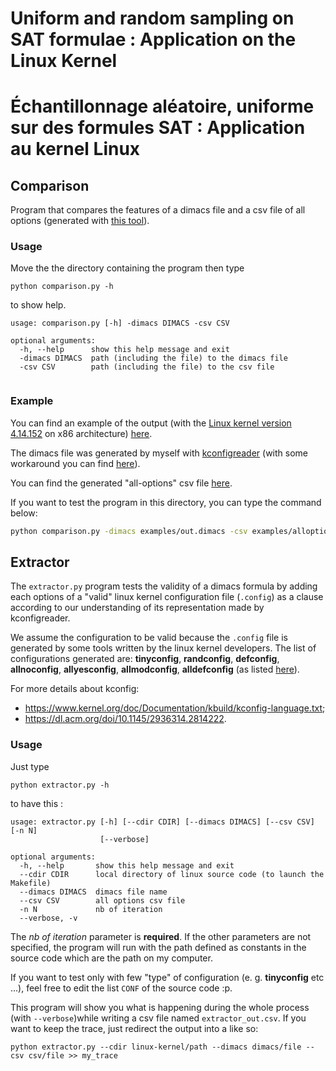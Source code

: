 # Uniform and random sampling on SAT formulae : Application on the Linux Kernel

# Échantillonnage aléatoire, uniforme sur des formules SAT : Application au kernel Linux

## Comparison 

Program that compares the features of a dimacs file and a csv file of
all options (generated with [this
tool](https://github.com/TuxML/Kanalyser/)).

### Usage

Move the the directory containing the program then type
```
python comparison.py -h
```
to show help.
```
usage: comparison.py [-h] -dimacs DIMACS -csv CSV

optional arguments:
  -h, --help      show this help message and exit
  -dimacs DIMACS  path (including the file) to the dimacs file
  -csv CSV        path (including the file) to the csv file


```

### Example

You can find an example of the output (with the [Linux kernel version
4.14.152](https://git.kernel.org/pub/scm/linux/kernel/git/stable/linux.git/tag/?h=v4.14.152)
on x86 architecture) [here](examples/outputx86.4.14.152).

The dimacs file was generated by myself with
[kconfigreader](https://github.com/ckaestne/kconfigreader) (with some
workaround you can find
[here](https://github.com/ckaestne/kconfigreader/issues/2#issuecomment-164312936)).

You can find the generated "all-options" csv file
[here](examples/alloptions-x86.4.14.152.csv).

If you want to test the program in this directory, you can type the
command below:

```bash
python comparison.py -dimacs examples/out.dimacs -csv examples/alloptions-x86.4.14.152.csv
```

## Extractor

The `extractor.py` program tests the validity of a dimacs formula by
adding each options of a "valid" linux kernel configuration file
(`.config`) as a clause according to our understanding of its
representation made by kconfigreader.

We assume the configuration to be valid because the `.config` file is
generated by some tools written by the linux kernel developers. The
list of configurations generated are: __tinyconfig__, __randconfig__,
__defconfig__, __allnoconfig__, __allyesconfig__, __allmodconfig__,
__alldefconfig__ (as listed
[here](https://github.com/torvalds/linux/blob/dbab40bdb42c03ab12096d4aaf2dbef3fb55282c/scripts/kconfig/Makefile#L121)).


For more details about kconfig:
* https://www.kernel.org/doc/Documentation/kbuild/kconfig-language.txt;
* https://dl.acm.org/doi/10.1145/2936314.2814222.

### Usage

Just type
```
python extractor.py -h
```
to have this :
```
usage: extractor.py [-h] [--cdir CDIR] [--dimacs DIMACS] [--csv CSV] [-n N]
                    [--verbose]

optional arguments:
  -h, --help       show this help message and exit
  --cdir CDIR      local directory of linux source code (to launch the Makefile)
  --dimacs DIMACS  dimacs file name
  --csv CSV        all options csv file
  -n N             nb of iteration
  --verbose, -v
```

The _nb of iteration_ parameter is __required__. If the other
parameters are not specified, the program will run with the path
defined as constants in the source code which are the path on my
computer.

If you want to test only with few "type" of configuration
(e. g. __tinyconfig__ etc ...), feel free to edit the list `CONF` of
the source code :p.

This program will show you what is happening during the whole process
(with `--verbose`)while writing a csv file named
`extractor_out.csv`. If you want to keep the trace, just redirect the
output into a like so:
```
python extractor.py --cdir linux-kernel/path --dimacs dimacs/file --csv csv/file >> my_trace
```
